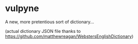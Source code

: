 # vulpyne
A new, more pretentious sort of dictionary...

(actual dictionary JSON file thanks to https://github.com/matthewreagan/WebstersEnglishDictionary)
